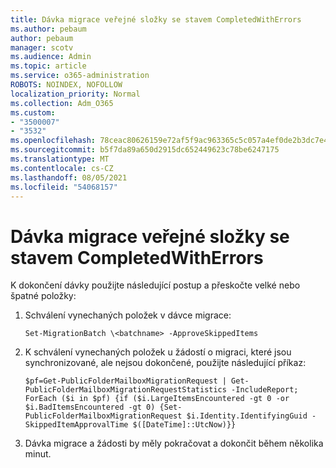 ```yaml
---
title: Dávka migrace veřejné složky se stavem CompletedWithErrors
ms.author: pebaum
author: pebaum
manager: scotv
ms.audience: Admin
ms.topic: article
ms.service: o365-administration
ROBOTS: NOINDEX, NOFOLLOW
localization_priority: Normal
ms.collection: Adm_O365
ms.custom:
- "3500007"
- "3532"
ms.openlocfilehash: 78ceac80626159e72af5f9ac963365c5c057a4ef0de2b3dc7e4cde5e5cc155e5
ms.sourcegitcommit: b5f7da89a650d2915dc652449623c78be6247175
ms.translationtype: MT
ms.contentlocale: cs-CZ
ms.lasthandoff: 08/05/2021
ms.locfileid: "54068157"
---
```

# <a name="for-public-folder-migration-batch-with-completedwitherrors-status"></a>Dávka migrace veřejné složky se stavem CompletedWithErrors

K dokončení dávky použijte následující postup a přeskočte velké nebo špatné položky: 
1. Schválení vynechaných položek v dávce migrace:

    `Set-MigrationBatch \<batchname> -ApproveSkippedItems` 
2. K schválení vynechaných položek u žádostí o migraci, které jsou synchronizované, ale nejsou dokončené, použijte následující příkaz:

    `$pf=Get-PublicFolderMailboxMigrationRequest | Get-PublicFolderMailboxMigrationRequestStatistics -IncludeReport; ForEach ($i in $pf) {if ($i.LargeItemsEncountered -gt 0 -or $i.BadItemsEncountered -gt 0) {Set-PublicFolderMailboxMigrationRequest $i.Identity.IdentifyingGuid -SkippedItemApprovalTime $([DateTime]::UtcNow)}}`
3. Dávka migrace a žádosti by měly pokračovat a dokončit během několika minut.

